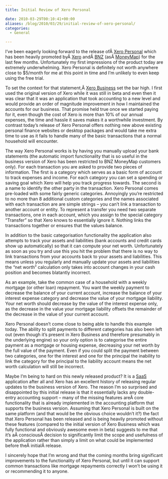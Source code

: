 ```yaml
---
title: Initial Review of Xero Personal

date: 2010-03-29T00:10:41+00:00
aliases: /blog/2010/03/29/initial-review-of-xero-personal/
categories:
  - General

---
```

I&#8217;ve been eagerly looking forward to the release ofÂ <a href="https://www.xero.com/personal/" target="_blank">Xero Personal</a> which has been heavily promoted byÂ <a href="http://www.xero.com/" target="_blank">Xero</a> andÂ <a href="http://www.bnz.co.nz/" target="_blank">BNZ</a> (asÂ <a href="https://www.bnz.co.nz/Internet_Banking/1,1184,10-144-918.html" target="_blank">MoneyMap</a>) for the last few months. Unfortunately my first impressions of the product today are extremely underwhelming. Xero Personal is definitely not worth anywhere close to $5/month for me at this point in time and I&#8217;m unlikely to even keep using the free trial.

To set the context for that statement,Â <a href="http://www.xero.com/business" target="_blank">Xero Business</a> set the bar high. I first used the original version of Xero while it was still in beta and even then it was clear that it was an application that took accounting to a new level and would provide an order of magnitude improvement in how I maintained the accounts for our business. That promise held true once we started paying for it, even though the cost of Xero is more than 10% of our annual expenses, the time and hassle it saves makes it a worthwhile investment. By contrast today&#8217;s release of Xero Personal offers nothing new above existing personal finance websites or desktop packages and would take me extra time to use as it fails to handle many of the basic transactions that a normal household will encounter.

The way Xero Personal works is by having you manually upload your bank statements (the automatic import functionality that is so useful in the business version of Xero has been restricted to BNZ MoneyMap customers only). For each transaction you are asked to provide two pieces of information. The first is a category which serves as a basic form of account to track expenses and income. For each category you can set a spending or saving goal which Xero will help you track progress towards. The second is a name to identify the other party in the transaction. Xero Personal comes pre-loaded with some fairly generic categories. Annoyingly you&#8217;re restricted to no more than 8 additional custom categories and the names associated with each transaction are are simple strings &#8211; you can&#8217;t link a transaction to another account or entity. To represent a transfer you need two separate transactions, one in each account, which you assign to the special category &#8220;Transfer&#8221; so that Xero knows to essentially ignore it. Nothing links the transactions together or ensures that the values balance.

In addition to the basic categorisation functionality the application also attempts to track your assets and liabilities (bank accounts and credit cards show up automatically) so that it can compute your net worth. Unfortunately as soon as you try and use this you hit the problem that there is no way to link transactions from your accounts back to your assets and liabilities. This means unless you regularly and manually update your assets and liabilities the &#8220;net worth&#8221; calculation only takes into account changes in your cash position and becomes blatantly incorrect.

As an example, take the common case of a household with a weekly mortgage (or other loan) repayment. You want the weekly payment to decrease the balance of your current account, increase the balance of your interest expense category and decrease the value of your mortgage liability. Your net worth should decrease by the value of the interest expense only, as the decrease in the value your mortgage liability offsets the remainder of the decrease in the value of your current account.

Xero Personal doesn&#8217;t come close to being able to handle this example today. The ability to split payments to different categories has also been left out (even though it&#8217;s present in Xero Business and therefore presumably in the underlying engine) so your only option is to categorise the entire payment as a mortgage or housing expense, decreasing your net worth by the full value of the payment. Even if you could split the payment between two categories, one for the interest and one for the principal the inability to link the category for the principal to the liability account means the net worth calculation will still be incorrect.

Maybe I&#8217;m being to hard on this newly released product? It is a <a title="Software as a Service" href="http://en.wikipedia.org/wiki/Software_as_a_service" target="_blank">SaaS</a> application after all and Xero has an excellent history of releasing regular updates to the business version of Xero. The reason I&#8217;m so surprised and disappointed by this initial release is that it essentially lacks any double-entry accounting support &#8211; many of the missing features areÂ core functionality that is already implemented in the accounting platform that supports the business version. Assuming that Xero Personal is built on the same platform (and that would be the obvious choice wouldn&#8217;t it?) the fact that Xero Personal has been released and is being heavily promoted without these features (compared to the initial version of Xero Business which was fully functional and obviously awesome even in beta) suggests to me that it&#8217;s aÂ consciousÂ decision to significantly limit the scope and usefulness of the application rather than simply a limit on what could be implemented before theÂ initialÂ release.

I sincerely hope that I&#8217;m wrong and that the coming months bring significant improvements to the functionality of Xero Personal, but until it can support common transactions like mortgage repayments correctly I won&#8217;t be using it or recommending it to anyone.